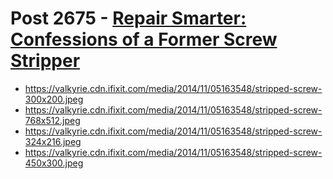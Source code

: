# Post 2675 - [Repair Smarter: Confessions of a Former Screw Stripper](https://www.ifixit.com/News/2675/repair-smarter-confessions-of-a-former-screw-stripper)

- https://valkyrie.cdn.ifixit.com/media/2014/11/05163548/stripped-screw-300x200.jpeg
- https://valkyrie.cdn.ifixit.com/media/2014/11/05163548/stripped-screw-768x512.jpeg
- https://valkyrie.cdn.ifixit.com/media/2014/11/05163548/stripped-screw-324x216.jpeg
- https://valkyrie.cdn.ifixit.com/media/2014/11/05163548/stripped-screw-450x300.jpeg
